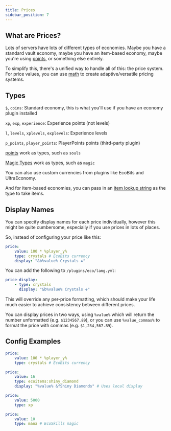```yaml
---
title: Prices
sidebar_position: 7
---
```


## What are Prices?

Lots of servers have lots of different types of economies. Maybe you have a standard vault economy, maybe you have an
item-based economy, maybe you're using [points](https://plugins.auxilor.io/effects/points), or something else entirely.

To simplify this, there's a unified way to handle all of this: the price system.
For price values, you can use [math](https://plugins.auxilor.io/all-plugins/math) to create adaptive/versatile pricing systems.
## Types

`$`, `coins`: Standard economy, this is what you'll use if you have an economy plugin installed

`xp`, `exp`, `experience`: Experience points (not levels)

`l`, `levels`, `xplevels`, `explevels`: Experience levels

`p_points`, `player_points`: PlayerPoints points (third-party plugin)

[points](https://plugins.auxilor.io/effects/points) work as types, such as `souls`

[Magic Types](https://plugins.auxilor.io/ecoskills/magic) work as types, such as `magic`

You can also use custom currencies from plugins like EcoBits and UltraEconomy.

And for item-based economies, you can pass in
an [item lookup string](https://plugins.auxilor.io/all-plugins/the-item-lookup-system) as the type to take items.

## Display Names

You can specify display names for each price individually, however this might be quite
cumbersome, especially if you use prices in lots of places.

So, instead of configuring your price like this:

```yaml
price:
    value: 100 * %player_y%
    type: crystals # EcoBits currency
    display: "&b%value% Crystals ❖"
```

You can add the following to `/plugins/eco/lang.yml`:

```yaml
price-display:
    - type: crystals
      display: "&b%value% Crystals ❖"
```

This will override any per-price formatting, which should make your life much easier to achieve consistency
between different prices.

You can display prices in two ways, using `%value%` which will return the number unformatted (e.g.  `$1234567.89`), or you can use `%value_commas%` to format the price with commas (e.g. `$1,234,567.89`).
## Config Examples

```yaml
price:
    value: 100 * %player_y%
    type: crystals # EcoBits currency
```

```yaml
price:
    value: 16
    type: ecoitems:shiny_diamond
    display: "%value% &fShiny Diamonds" # Uses local display
```

```yaml
price:
    value: 5000
    type: xp
```

```yaml
price:
    value: 10
    type: mana # EcoSkills magic
```
